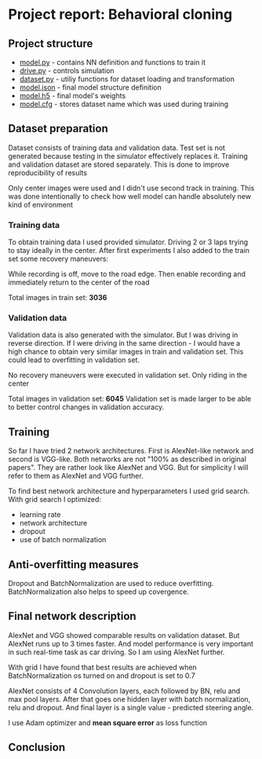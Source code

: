# Project report: Behavioral cloning
## Project structure
* [model.py](model.py) - contains NN definition and functions to train it
* [drive.py](drive.py) - controls simulation
* [dataset.py](dataset.py) - utiliy functions for dataset loading and transformation
* [model.json](model.json) - final model structure definition
* [model.h5](model.h5) - final model's weights
* [model.cfg](model.cfg) - stores dataset name which was used during training

## Dataset preparation
Dataset consists of training data and validation data. 
Test set is not generated because testing in the simulator effectively replaces it.
Training and validation dataset are stored separately. This is done to improve reproducibility of results

Only center images were used and I didn't use second track in training. This was done intentionally to check how well model can handle absolutely new kind of environment

### Training data
To obtain training data I used provided simulator. Driving 2 or 3 laps trying to stay ideally in the center.
After first experiments I also added to the train set some recovery maneuvers:

While recording is off, move to the road edge. Then enable recording and immediately return to the center of the road

Total images in train set: **3036**

### Validation data
Validation data is also generated with the simulator. But I was driving in reverse direction.
If I were driving in the same direction - I would have a high chance to obtain very similar images in train and validation set. 
This could lead to overfitting in validation set.

No recovery maneuvers were executed in validation set. Only riding in the center

Total images in validation set: **6045**
Validation set is made larger to be able to better control changes in validation accuracy.

## Training
So far I have tried 2 network architectures. 
First is AlexNet-like network and second is VGG-like. 
Both networks are not "100% as described in original papers". They are rather look like AlexNet and VGG. But for simplicity I will refer to them as AlexNet and VGG further.

To find best network architecture and hyperparameters I used grid search.
With grid search I optimized:
* learning rate
* network architecture
* dropout
* use of batch normalization

## Anti-overfitting measures
Dropout and BatchNormalization are used to reduce overfitting. 
BatchNormalization also helps to speed up covergence.

## Final network description
AlexNet and VGG showed comparable results on validation dataset. But AlexNet runs up to 3 times faster. And model performance is very important in such real-time task as car driving. So I am using AlexNet further.

With grid I have found that best results are achieved when BatchNormalization os turned on and dropout is set to 0.7

AlexNet consists of 4 Convolution layers, each followed by BN, relu and max pool layers.
After that goes one hidden layer with batch normalization, relu and dropout.
And final layer is a single value - predicted steering angle.

I use Adam optimizer and **mean square error** as loss function

## Conclusion


